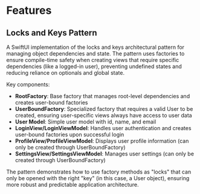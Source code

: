 # Features

## Locks and Keys Pattern
A SwiftUI implementation of the locks and keys architectural pattern for managing object dependencies and state. The pattern uses factories to ensure compile-time safety when creating views that require specific dependencies (like a logged-in user), preventing undefined states and reducing reliance on optionals and global state.

Key components:
- **RootFactory**: Base factory that manages root-level dependencies and creates user-bound factories
- **UserBoundFactory**: Specialized factory that requires a valid User to be created, ensuring user-specific views always have access to user data
- **User Model**: Simple user model with id, name, and email
- **LoginView/LoginViewModel**: Handles user authentication and creates user-bound factories upon successful login
- **ProfileView/ProfileViewModel**: Displays user profile information (can only be created through UserBoundFactory)
- **SettingsView/SettingsViewModel**: Manages user settings (can only be created through UserBoundFactory)

The pattern demonstrates how to use factory methods as "locks" that can only be opened with the right "key" (in this case, a User object), ensuring more robust and predictable application architecture.

